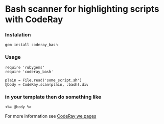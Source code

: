Bash scanner for highlighting scripts with CodeRay
==================================================

### Instalation

    gem install coderay_bash

### Usage

    require 'rubygems'
    require 'coderay_bash'

    plain = File.read('some_script.sh')
    @body = CodeRay.scan(plain, :bash).div

### in your template then do something like

    <%= @body %>

For more information see [CodeRay we pages](http://coderay.rubychan.de/)
